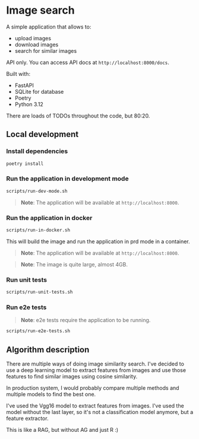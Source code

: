 # Image search

A simple application that allows to:

* upload images
* download images
* search for similar images

API only. You can access API docs at `http://localhost:8000/docs`.

Built with:

* FastAPI
* SQLite for database
* Poetry
* Python 3.12

There are loads of TODOs throughout the code, but 80:20.

## Local development

### Install dependencies

```bash
poetry install
```

### Run the application in development mode

```bash
scripts/run-dev-mode.sh
```

> **Note**: The application will be available at `http://localhost:8000`.

### Run the application in docker

```bash
scripts/run-in-docker.sh
```

This will build the image and run the application in prd mode in a container.

> **Note**: The application will be available at `http://localhost:8000`.

> **Note**: The image is quite large, almost 4GB.

### Run unit tests

```bash
scripts/run-unit-tests.sh
```

### Run e2e tests

> **Note**: e2e tests require the application to be running.

```bash
scripts/run-e2e-tests.sh
```

## Algorithm description

There are multiple ways of doing image similarity search.
I've decided to use a deep learning model to extract features from images and use those
features to find similar images using cosine similarity.

In production system, I would probably compare multiple methods and multiple models to find the best one.

I've used the Vgg16 model to extract features from images.
I've used the model without the last layer, so it's not a classification model anymore, but a feature extractor.

This is like a RAG, but without AG and just R :)